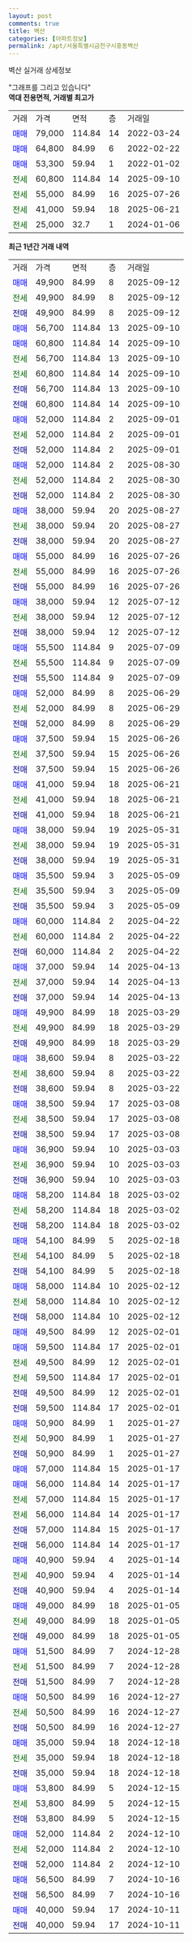 ```yaml
---
layout: post
comments: true
title: 벽산
categories: [아파트정보]
permalink: /apt/서울특별시금천구시흥동벽산
---
```


벽산 실거래 상세정보

<script type="text/javascript">
  google.charts.load('current', {'packages':['line', 'corechart']});
  google.charts.setOnLoadCallback(drawChart);

  function drawChart() {
    var data = new google.visualization.DataTable();
    data.addColumn('date', '거래일');
    data.addColumn('number', "매매");
    data.addColumn('number', "전세");
    data.addColumn('number', "전매");

    data.addRows([[new Date(Date.parse("2025-09-12")), 49900, null, null], [new Date(Date.parse("2025-09-12")), null, 49900, null], [new Date(Date.parse("2025-09-12")), null, null, 49900], [new Date(Date.parse("2025-09-10")), 56700, null, null], [new Date(Date.parse("2025-09-10")), 60800, null, null], [new Date(Date.parse("2025-09-10")), null, 56700, null], [new Date(Date.parse("2025-09-10")), null, 60800, null], [new Date(Date.parse("2025-09-10")), null, null, 56700], [new Date(Date.parse("2025-09-10")), null, null, 60800], [new Date(Date.parse("2025-09-01")), 52000, null, null], [new Date(Date.parse("2025-09-01")), null, 52000, null], [new Date(Date.parse("2025-09-01")), null, null, 52000], [new Date(Date.parse("2025-08-30")), 52000, null, null], [new Date(Date.parse("2025-08-30")), null, 52000, null], [new Date(Date.parse("2025-08-30")), null, null, 52000], [new Date(Date.parse("2025-08-27")), 38000, null, null], [new Date(Date.parse("2025-08-27")), null, 38000, null], [new Date(Date.parse("2025-08-27")), null, null, 38000], [new Date(Date.parse("2025-07-26")), 55000, null, null], [new Date(Date.parse("2025-07-26")), null, 55000, null], [new Date(Date.parse("2025-07-26")), null, null, 55000], [new Date(Date.parse("2025-07-12")), 38000, null, null], [new Date(Date.parse("2025-07-12")), null, 38000, null], [new Date(Date.parse("2025-07-12")), null, null, 38000], [new Date(Date.parse("2025-07-09")), 55500, null, null], [new Date(Date.parse("2025-07-09")), null, 55500, null], [new Date(Date.parse("2025-07-09")), null, null, 55500], [new Date(Date.parse("2025-06-29")), 52000, null, null], [new Date(Date.parse("2025-06-29")), null, 52000, null], [new Date(Date.parse("2025-06-29")), null, null, 52000], [new Date(Date.parse("2025-06-26")), 37500, null, null], [new Date(Date.parse("2025-06-26")), null, 37500, null], [new Date(Date.parse("2025-06-26")), null, null, 37500], [new Date(Date.parse("2025-06-21")), 41000, null, null], [new Date(Date.parse("2025-06-21")), null, 41000, null], [new Date(Date.parse("2025-06-21")), null, null, 41000], [new Date(Date.parse("2025-05-31")), 38000, null, null], [new Date(Date.parse("2025-05-31")), null, 38000, null], [new Date(Date.parse("2025-05-31")), null, null, 38000], [new Date(Date.parse("2025-05-09")), 35500, null, null], [new Date(Date.parse("2025-05-09")), null, 35500, null], [new Date(Date.parse("2025-05-09")), null, null, 35500], [new Date(Date.parse("2025-04-22")), 60000, null, null], [new Date(Date.parse("2025-04-22")), null, 60000, null], [new Date(Date.parse("2025-04-22")), null, null, 60000], [new Date(Date.parse("2025-04-13")), 37000, null, null], [new Date(Date.parse("2025-04-13")), null, 37000, null], [new Date(Date.parse("2025-04-13")), null, null, 37000], [new Date(Date.parse("2025-03-29")), 49900, null, null], [new Date(Date.parse("2025-03-29")), null, 49900, null], [new Date(Date.parse("2025-03-29")), null, null, 49900], [new Date(Date.parse("2025-03-22")), 38600, null, null], [new Date(Date.parse("2025-03-22")), null, 38600, null], [new Date(Date.parse("2025-03-22")), null, null, 38600], [new Date(Date.parse("2025-03-08")), 38500, null, null], [new Date(Date.parse("2025-03-08")), null, 38500, null], [new Date(Date.parse("2025-03-08")), null, null, 38500], [new Date(Date.parse("2025-03-03")), 36900, null, null], [new Date(Date.parse("2025-03-03")), null, 36900, null], [new Date(Date.parse("2025-03-03")), null, null, 36900], [new Date(Date.parse("2025-03-02")), 58200, null, null], [new Date(Date.parse("2025-03-02")), null, 58200, null], [new Date(Date.parse("2025-03-02")), null, null, 58200], [new Date(Date.parse("2025-02-18")), 54100, null, null], [new Date(Date.parse("2025-02-18")), null, 54100, null], [new Date(Date.parse("2025-02-18")), null, null, 54100], [new Date(Date.parse("2025-02-12")), 58000, null, null], [new Date(Date.parse("2025-02-12")), null, 58000, null], [new Date(Date.parse("2025-02-12")), null, null, 58000], [new Date(Date.parse("2025-02-01")), 49500, null, null], [new Date(Date.parse("2025-02-01")), 59500, null, null], [new Date(Date.parse("2025-02-01")), null, 49500, null], [new Date(Date.parse("2025-02-01")), null, 59500, null], [new Date(Date.parse("2025-02-01")), null, null, 49500], [new Date(Date.parse("2025-02-01")), null, null, 59500], [new Date(Date.parse("2025-01-27")), 50900, null, null], [new Date(Date.parse("2025-01-27")), null, 50900, null], [new Date(Date.parse("2025-01-27")), null, null, 50900], [new Date(Date.parse("2025-01-17")), 57000, null, null], [new Date(Date.parse("2025-01-17")), 56000, null, null], [new Date(Date.parse("2025-01-17")), null, 57000, null], [new Date(Date.parse("2025-01-17")), null, 56000, null], [new Date(Date.parse("2025-01-17")), null, null, 57000], [new Date(Date.parse("2025-01-17")), null, null, 56000], [new Date(Date.parse("2025-01-14")), 40900, null, null], [new Date(Date.parse("2025-01-14")), null, 40900, null], [new Date(Date.parse("2025-01-14")), null, null, 40900], [new Date(Date.parse("2025-01-05")), 49000, null, null], [new Date(Date.parse("2025-01-05")), null, 49000, null], [new Date(Date.parse("2025-01-05")), null, null, 49000], [new Date(Date.parse("2024-12-28")), 51500, null, null], [new Date(Date.parse("2024-12-28")), null, 51500, null], [new Date(Date.parse("2024-12-28")), null, null, 51500], [new Date(Date.parse("2024-12-27")), 50500, null, null], [new Date(Date.parse("2024-12-27")), null, 50500, null], [new Date(Date.parse("2024-12-27")), null, null, 50500], [new Date(Date.parse("2024-12-18")), 35000, null, null], [new Date(Date.parse("2024-12-18")), null, 35000, null], [new Date(Date.parse("2024-12-18")), null, null, 35000], [new Date(Date.parse("2024-12-15")), 53800, null, null], [new Date(Date.parse("2024-12-15")), null, 53800, null], [new Date(Date.parse("2024-12-15")), null, null, 53800], [new Date(Date.parse("2024-12-10")), 52000, null, null], [new Date(Date.parse("2024-12-10")), null, 52000, null], [new Date(Date.parse("2024-12-10")), null, null, 52000], [new Date(Date.parse("2024-10-16")), 56500, null, null], [new Date(Date.parse("2024-10-16")), null, null, 56500], [new Date(Date.parse("2024-10-11")), 40000, null, null], [new Date(Date.parse("2024-10-11")), null, null, 40000]]);

    var options = {
      hAxis: {
        format: 'yyyy/MM/dd'
      },    
      lineWidth: 0,
      pointsVisible: true,    
      title: '최근 1년간 유형별 실거래가 분포',
      legend: { position: 'bottom' }
    };

    var formatter = new google.visualization.NumberFormat({pattern:'###,###'} );
    formatter.format(data, 1);
    formatter.format(data, 2);
    
    setTimeout(function() {
        var chart = new google.visualization.LineChart(document.getElementById('columnchart_material'));
        chart.draw(data, (options));
        document.getElementById('loading').style.display = 'none';
    }, 200);
  }
</script>


<div id="loading" style="z-index:20; display: block; margin-left: 0px">"그래프를 그리고 있습니다"</div>
<div id="columnchart_material" style="width: 95%; margin-left: 0px; display: block"></div>
<!-- contents start -->
<b>역대 전용면적, 거래별 최고가</b>
<table class="sortable">
    <tr>
      <td>거래</td>
      <td>가격</td>
      <td>면적</td>
      <td>층</td>
      <td>거래일</td>
    </tr>
        <tr>
          <td><a style="color: blue">매매</a></td>
          <td>79,000</td>
          <td>114.84</td>
          <td>14</td>
          <td>2022-03-24</td>
        </tr>            <tr>
          <td><a style="color: blue">매매</a></td>
          <td>64,800</td>
          <td>84.99</td>
          <td>6</td>
          <td>2022-02-22</td>
        </tr>            <tr>
          <td><a style="color: blue">매매</a></td>
          <td>53,300</td>
          <td>59.94</td>
          <td>1</td>
          <td>2022-01-02</td>
        </tr>        
        <tr>
              <td><a style="color: darkgreen">전세</a></td>
              <td>60,800</td>
              <td>114.84</td>
              <td>14</td>
              <td>2025-09-10</td>
            </tr>            <tr>
              <td><a style="color: darkgreen">전세</a></td>
              <td>55,000</td>
              <td>84.99</td>
              <td>16</td>
              <td>2025-07-26</td>
            </tr>            <tr>
              <td><a style="color: darkgreen">전세</a></td>
              <td>41,000</td>
              <td>59.94</td>
              <td>18</td>
              <td>2025-06-21</td>
            </tr>            <tr>
              <td><a style="color: darkgreen">전세</a></td>
              <td>25,000</td>
              <td>32.7</td>
              <td>1</td>
              <td>2024-01-06</td>
            </tr>        
    
</table>

<b>최근 1년간 거래 내역</b>

<table class="sortable">
    <tr>
      <td>거래</td>
      <td>가격</td>
      <td>면적</td>
      <td>층</td>
      <td>거래일</td>
    </tr>
    <tr>
      <td><a style="color: blue">매매</a></td>
      <td>49,900</td>
      <td>84.99</td>
      <td>8</td>
      <td>2025-09-12</td>
    </tr>          <tr>
      <td><a style="color: darkgreen">전세</a></td>
      <td>49,900</td>
      <td>84.99</td>
      <td>8</td>
      <td>2025-09-12</td>
    </tr>          <tr>
      <td><a style="color: darkblue">전매</a></td>
      <td>49,900</td>
      <td>84.99</td>
      <td>8</td>
      <td>2025-09-12</td>
    </tr>          <tr>
      <td><a style="color: blue">매매</a></td>
      <td>56,700</td>
      <td>114.84</td>
      <td>13</td>
      <td>2025-09-10</td>
    </tr>          <tr>
      <td><a style="color: blue">매매</a></td>
      <td>60,800</td>
      <td>114.84</td>
      <td>14</td>
      <td>2025-09-10</td>
    </tr>          <tr>
      <td><a style="color: darkgreen">전세</a></td>
      <td>56,700</td>
      <td>114.84</td>
      <td>13</td>
      <td>2025-09-10</td>
    </tr>          <tr>
      <td><a style="color: darkgreen">전세</a></td>
      <td>60,800</td>
      <td>114.84</td>
      <td>14</td>
      <td>2025-09-10</td>
    </tr>          <tr>
      <td><a style="color: darkblue">전매</a></td>
      <td>56,700</td>
      <td>114.84</td>
      <td>13</td>
      <td>2025-09-10</td>
    </tr>          <tr>
      <td><a style="color: darkblue">전매</a></td>
      <td>60,800</td>
      <td>114.84</td>
      <td>14</td>
      <td>2025-09-10</td>
    </tr>          <tr>
      <td><a style="color: blue">매매</a></td>
      <td>52,000</td>
      <td>114.84</td>
      <td>2</td>
      <td>2025-09-01</td>
    </tr>          <tr>
      <td><a style="color: darkgreen">전세</a></td>
      <td>52,000</td>
      <td>114.84</td>
      <td>2</td>
      <td>2025-09-01</td>
    </tr>          <tr>
      <td><a style="color: darkblue">전매</a></td>
      <td>52,000</td>
      <td>114.84</td>
      <td>2</td>
      <td>2025-09-01</td>
    </tr>          <tr>
      <td><a style="color: blue">매매</a></td>
      <td>52,000</td>
      <td>114.84</td>
      <td>2</td>
      <td>2025-08-30</td>
    </tr>          <tr>
      <td><a style="color: darkgreen">전세</a></td>
      <td>52,000</td>
      <td>114.84</td>
      <td>2</td>
      <td>2025-08-30</td>
    </tr>          <tr>
      <td><a style="color: darkblue">전매</a></td>
      <td>52,000</td>
      <td>114.84</td>
      <td>2</td>
      <td>2025-08-30</td>
    </tr>          <tr>
      <td><a style="color: blue">매매</a></td>
      <td>38,000</td>
      <td>59.94</td>
      <td>20</td>
      <td>2025-08-27</td>
    </tr>          <tr>
      <td><a style="color: darkgreen">전세</a></td>
      <td>38,000</td>
      <td>59.94</td>
      <td>20</td>
      <td>2025-08-27</td>
    </tr>          <tr>
      <td><a style="color: darkblue">전매</a></td>
      <td>38,000</td>
      <td>59.94</td>
      <td>20</td>
      <td>2025-08-27</td>
    </tr>          <tr>
      <td><a style="color: blue">매매</a></td>
      <td>55,000</td>
      <td>84.99</td>
      <td>16</td>
      <td>2025-07-26</td>
    </tr>          <tr>
      <td><a style="color: darkgreen">전세</a></td>
      <td>55,000</td>
      <td>84.99</td>
      <td>16</td>
      <td>2025-07-26</td>
    </tr>          <tr>
      <td><a style="color: darkblue">전매</a></td>
      <td>55,000</td>
      <td>84.99</td>
      <td>16</td>
      <td>2025-07-26</td>
    </tr>          <tr>
      <td><a style="color: blue">매매</a></td>
      <td>38,000</td>
      <td>59.94</td>
      <td>12</td>
      <td>2025-07-12</td>
    </tr>          <tr>
      <td><a style="color: darkgreen">전세</a></td>
      <td>38,000</td>
      <td>59.94</td>
      <td>12</td>
      <td>2025-07-12</td>
    </tr>          <tr>
      <td><a style="color: darkblue">전매</a></td>
      <td>38,000</td>
      <td>59.94</td>
      <td>12</td>
      <td>2025-07-12</td>
    </tr>          <tr>
      <td><a style="color: blue">매매</a></td>
      <td>55,500</td>
      <td>114.84</td>
      <td>9</td>
      <td>2025-07-09</td>
    </tr>          <tr>
      <td><a style="color: darkgreen">전세</a></td>
      <td>55,500</td>
      <td>114.84</td>
      <td>9</td>
      <td>2025-07-09</td>
    </tr>          <tr>
      <td><a style="color: darkblue">전매</a></td>
      <td>55,500</td>
      <td>114.84</td>
      <td>9</td>
      <td>2025-07-09</td>
    </tr>          <tr>
      <td><a style="color: blue">매매</a></td>
      <td>52,000</td>
      <td>84.99</td>
      <td>8</td>
      <td>2025-06-29</td>
    </tr>          <tr>
      <td><a style="color: darkgreen">전세</a></td>
      <td>52,000</td>
      <td>84.99</td>
      <td>8</td>
      <td>2025-06-29</td>
    </tr>          <tr>
      <td><a style="color: darkblue">전매</a></td>
      <td>52,000</td>
      <td>84.99</td>
      <td>8</td>
      <td>2025-06-29</td>
    </tr>          <tr>
      <td><a style="color: blue">매매</a></td>
      <td>37,500</td>
      <td>59.94</td>
      <td>15</td>
      <td>2025-06-26</td>
    </tr>          <tr>
      <td><a style="color: darkgreen">전세</a></td>
      <td>37,500</td>
      <td>59.94</td>
      <td>15</td>
      <td>2025-06-26</td>
    </tr>          <tr>
      <td><a style="color: darkblue">전매</a></td>
      <td>37,500</td>
      <td>59.94</td>
      <td>15</td>
      <td>2025-06-26</td>
    </tr>          <tr>
      <td><a style="color: blue">매매</a></td>
      <td>41,000</td>
      <td>59.94</td>
      <td>18</td>
      <td>2025-06-21</td>
    </tr>          <tr>
      <td><a style="color: darkgreen">전세</a></td>
      <td>41,000</td>
      <td>59.94</td>
      <td>18</td>
      <td>2025-06-21</td>
    </tr>          <tr>
      <td><a style="color: darkblue">전매</a></td>
      <td>41,000</td>
      <td>59.94</td>
      <td>18</td>
      <td>2025-06-21</td>
    </tr>          <tr>
      <td><a style="color: blue">매매</a></td>
      <td>38,000</td>
      <td>59.94</td>
      <td>19</td>
      <td>2025-05-31</td>
    </tr>          <tr>
      <td><a style="color: darkgreen">전세</a></td>
      <td>38,000</td>
      <td>59.94</td>
      <td>19</td>
      <td>2025-05-31</td>
    </tr>          <tr>
      <td><a style="color: darkblue">전매</a></td>
      <td>38,000</td>
      <td>59.94</td>
      <td>19</td>
      <td>2025-05-31</td>
    </tr>          <tr>
      <td><a style="color: blue">매매</a></td>
      <td>35,500</td>
      <td>59.94</td>
      <td>3</td>
      <td>2025-05-09</td>
    </tr>          <tr>
      <td><a style="color: darkgreen">전세</a></td>
      <td>35,500</td>
      <td>59.94</td>
      <td>3</td>
      <td>2025-05-09</td>
    </tr>          <tr>
      <td><a style="color: darkblue">전매</a></td>
      <td>35,500</td>
      <td>59.94</td>
      <td>3</td>
      <td>2025-05-09</td>
    </tr>          <tr>
      <td><a style="color: blue">매매</a></td>
      <td>60,000</td>
      <td>114.84</td>
      <td>2</td>
      <td>2025-04-22</td>
    </tr>          <tr>
      <td><a style="color: darkgreen">전세</a></td>
      <td>60,000</td>
      <td>114.84</td>
      <td>2</td>
      <td>2025-04-22</td>
    </tr>          <tr>
      <td><a style="color: darkblue">전매</a></td>
      <td>60,000</td>
      <td>114.84</td>
      <td>2</td>
      <td>2025-04-22</td>
    </tr>          <tr>
      <td><a style="color: blue">매매</a></td>
      <td>37,000</td>
      <td>59.94</td>
      <td>14</td>
      <td>2025-04-13</td>
    </tr>          <tr>
      <td><a style="color: darkgreen">전세</a></td>
      <td>37,000</td>
      <td>59.94</td>
      <td>14</td>
      <td>2025-04-13</td>
    </tr>          <tr>
      <td><a style="color: darkblue">전매</a></td>
      <td>37,000</td>
      <td>59.94</td>
      <td>14</td>
      <td>2025-04-13</td>
    </tr>          <tr>
      <td><a style="color: blue">매매</a></td>
      <td>49,900</td>
      <td>84.99</td>
      <td>18</td>
      <td>2025-03-29</td>
    </tr>          <tr>
      <td><a style="color: darkgreen">전세</a></td>
      <td>49,900</td>
      <td>84.99</td>
      <td>18</td>
      <td>2025-03-29</td>
    </tr>          <tr>
      <td><a style="color: darkblue">전매</a></td>
      <td>49,900</td>
      <td>84.99</td>
      <td>18</td>
      <td>2025-03-29</td>
    </tr>          <tr>
      <td><a style="color: blue">매매</a></td>
      <td>38,600</td>
      <td>59.94</td>
      <td>8</td>
      <td>2025-03-22</td>
    </tr>          <tr>
      <td><a style="color: darkgreen">전세</a></td>
      <td>38,600</td>
      <td>59.94</td>
      <td>8</td>
      <td>2025-03-22</td>
    </tr>          <tr>
      <td><a style="color: darkblue">전매</a></td>
      <td>38,600</td>
      <td>59.94</td>
      <td>8</td>
      <td>2025-03-22</td>
    </tr>          <tr>
      <td><a style="color: blue">매매</a></td>
      <td>38,500</td>
      <td>59.94</td>
      <td>17</td>
      <td>2025-03-08</td>
    </tr>          <tr>
      <td><a style="color: darkgreen">전세</a></td>
      <td>38,500</td>
      <td>59.94</td>
      <td>17</td>
      <td>2025-03-08</td>
    </tr>          <tr>
      <td><a style="color: darkblue">전매</a></td>
      <td>38,500</td>
      <td>59.94</td>
      <td>17</td>
      <td>2025-03-08</td>
    </tr>          <tr>
      <td><a style="color: blue">매매</a></td>
      <td>36,900</td>
      <td>59.94</td>
      <td>10</td>
      <td>2025-03-03</td>
    </tr>          <tr>
      <td><a style="color: darkgreen">전세</a></td>
      <td>36,900</td>
      <td>59.94</td>
      <td>10</td>
      <td>2025-03-03</td>
    </tr>          <tr>
      <td><a style="color: darkblue">전매</a></td>
      <td>36,900</td>
      <td>59.94</td>
      <td>10</td>
      <td>2025-03-03</td>
    </tr>          <tr>
      <td><a style="color: blue">매매</a></td>
      <td>58,200</td>
      <td>114.84</td>
      <td>18</td>
      <td>2025-03-02</td>
    </tr>          <tr>
      <td><a style="color: darkgreen">전세</a></td>
      <td>58,200</td>
      <td>114.84</td>
      <td>18</td>
      <td>2025-03-02</td>
    </tr>          <tr>
      <td><a style="color: darkblue">전매</a></td>
      <td>58,200</td>
      <td>114.84</td>
      <td>18</td>
      <td>2025-03-02</td>
    </tr>          <tr>
      <td><a style="color: blue">매매</a></td>
      <td>54,100</td>
      <td>84.99</td>
      <td>5</td>
      <td>2025-02-18</td>
    </tr>          <tr>
      <td><a style="color: darkgreen">전세</a></td>
      <td>54,100</td>
      <td>84.99</td>
      <td>5</td>
      <td>2025-02-18</td>
    </tr>          <tr>
      <td><a style="color: darkblue">전매</a></td>
      <td>54,100</td>
      <td>84.99</td>
      <td>5</td>
      <td>2025-02-18</td>
    </tr>          <tr>
      <td><a style="color: blue">매매</a></td>
      <td>58,000</td>
      <td>114.84</td>
      <td>10</td>
      <td>2025-02-12</td>
    </tr>          <tr>
      <td><a style="color: darkgreen">전세</a></td>
      <td>58,000</td>
      <td>114.84</td>
      <td>10</td>
      <td>2025-02-12</td>
    </tr>          <tr>
      <td><a style="color: darkblue">전매</a></td>
      <td>58,000</td>
      <td>114.84</td>
      <td>10</td>
      <td>2025-02-12</td>
    </tr>          <tr>
      <td><a style="color: blue">매매</a></td>
      <td>49,500</td>
      <td>84.99</td>
      <td>12</td>
      <td>2025-02-01</td>
    </tr>          <tr>
      <td><a style="color: blue">매매</a></td>
      <td>59,500</td>
      <td>114.84</td>
      <td>17</td>
      <td>2025-02-01</td>
    </tr>          <tr>
      <td><a style="color: darkgreen">전세</a></td>
      <td>49,500</td>
      <td>84.99</td>
      <td>12</td>
      <td>2025-02-01</td>
    </tr>          <tr>
      <td><a style="color: darkgreen">전세</a></td>
      <td>59,500</td>
      <td>114.84</td>
      <td>17</td>
      <td>2025-02-01</td>
    </tr>          <tr>
      <td><a style="color: darkblue">전매</a></td>
      <td>49,500</td>
      <td>84.99</td>
      <td>12</td>
      <td>2025-02-01</td>
    </tr>          <tr>
      <td><a style="color: darkblue">전매</a></td>
      <td>59,500</td>
      <td>114.84</td>
      <td>17</td>
      <td>2025-02-01</td>
    </tr>          <tr>
      <td><a style="color: blue">매매</a></td>
      <td>50,900</td>
      <td>84.99</td>
      <td>1</td>
      <td>2025-01-27</td>
    </tr>          <tr>
      <td><a style="color: darkgreen">전세</a></td>
      <td>50,900</td>
      <td>84.99</td>
      <td>1</td>
      <td>2025-01-27</td>
    </tr>          <tr>
      <td><a style="color: darkblue">전매</a></td>
      <td>50,900</td>
      <td>84.99</td>
      <td>1</td>
      <td>2025-01-27</td>
    </tr>          <tr>
      <td><a style="color: blue">매매</a></td>
      <td>57,000</td>
      <td>114.84</td>
      <td>15</td>
      <td>2025-01-17</td>
    </tr>          <tr>
      <td><a style="color: blue">매매</a></td>
      <td>56,000</td>
      <td>114.84</td>
      <td>14</td>
      <td>2025-01-17</td>
    </tr>          <tr>
      <td><a style="color: darkgreen">전세</a></td>
      <td>57,000</td>
      <td>114.84</td>
      <td>15</td>
      <td>2025-01-17</td>
    </tr>          <tr>
      <td><a style="color: darkgreen">전세</a></td>
      <td>56,000</td>
      <td>114.84</td>
      <td>14</td>
      <td>2025-01-17</td>
    </tr>          <tr>
      <td><a style="color: darkblue">전매</a></td>
      <td>57,000</td>
      <td>114.84</td>
      <td>15</td>
      <td>2025-01-17</td>
    </tr>          <tr>
      <td><a style="color: darkblue">전매</a></td>
      <td>56,000</td>
      <td>114.84</td>
      <td>14</td>
      <td>2025-01-17</td>
    </tr>          <tr>
      <td><a style="color: blue">매매</a></td>
      <td>40,900</td>
      <td>59.94</td>
      <td>4</td>
      <td>2025-01-14</td>
    </tr>          <tr>
      <td><a style="color: darkgreen">전세</a></td>
      <td>40,900</td>
      <td>59.94</td>
      <td>4</td>
      <td>2025-01-14</td>
    </tr>          <tr>
      <td><a style="color: darkblue">전매</a></td>
      <td>40,900</td>
      <td>59.94</td>
      <td>4</td>
      <td>2025-01-14</td>
    </tr>          <tr>
      <td><a style="color: blue">매매</a></td>
      <td>49,000</td>
      <td>84.99</td>
      <td>18</td>
      <td>2025-01-05</td>
    </tr>          <tr>
      <td><a style="color: darkgreen">전세</a></td>
      <td>49,000</td>
      <td>84.99</td>
      <td>18</td>
      <td>2025-01-05</td>
    </tr>          <tr>
      <td><a style="color: darkblue">전매</a></td>
      <td>49,000</td>
      <td>84.99</td>
      <td>18</td>
      <td>2025-01-05</td>
    </tr>          <tr>
      <td><a style="color: blue">매매</a></td>
      <td>51,500</td>
      <td>84.99</td>
      <td>7</td>
      <td>2024-12-28</td>
    </tr>          <tr>
      <td><a style="color: darkgreen">전세</a></td>
      <td>51,500</td>
      <td>84.99</td>
      <td>7</td>
      <td>2024-12-28</td>
    </tr>          <tr>
      <td><a style="color: darkblue">전매</a></td>
      <td>51,500</td>
      <td>84.99</td>
      <td>7</td>
      <td>2024-12-28</td>
    </tr>          <tr>
      <td><a style="color: blue">매매</a></td>
      <td>50,500</td>
      <td>84.99</td>
      <td>16</td>
      <td>2024-12-27</td>
    </tr>          <tr>
      <td><a style="color: darkgreen">전세</a></td>
      <td>50,500</td>
      <td>84.99</td>
      <td>16</td>
      <td>2024-12-27</td>
    </tr>          <tr>
      <td><a style="color: darkblue">전매</a></td>
      <td>50,500</td>
      <td>84.99</td>
      <td>16</td>
      <td>2024-12-27</td>
    </tr>          <tr>
      <td><a style="color: blue">매매</a></td>
      <td>35,000</td>
      <td>59.94</td>
      <td>18</td>
      <td>2024-12-18</td>
    </tr>          <tr>
      <td><a style="color: darkgreen">전세</a></td>
      <td>35,000</td>
      <td>59.94</td>
      <td>18</td>
      <td>2024-12-18</td>
    </tr>          <tr>
      <td><a style="color: darkblue">전매</a></td>
      <td>35,000</td>
      <td>59.94</td>
      <td>18</td>
      <td>2024-12-18</td>
    </tr>          <tr>
      <td><a style="color: blue">매매</a></td>
      <td>53,800</td>
      <td>84.99</td>
      <td>5</td>
      <td>2024-12-15</td>
    </tr>          <tr>
      <td><a style="color: darkgreen">전세</a></td>
      <td>53,800</td>
      <td>84.99</td>
      <td>5</td>
      <td>2024-12-15</td>
    </tr>          <tr>
      <td><a style="color: darkblue">전매</a></td>
      <td>53,800</td>
      <td>84.99</td>
      <td>5</td>
      <td>2024-12-15</td>
    </tr>          <tr>
      <td><a style="color: blue">매매</a></td>
      <td>52,000</td>
      <td>114.84</td>
      <td>2</td>
      <td>2024-12-10</td>
    </tr>          <tr>
      <td><a style="color: darkgreen">전세</a></td>
      <td>52,000</td>
      <td>114.84</td>
      <td>2</td>
      <td>2024-12-10</td>
    </tr>          <tr>
      <td><a style="color: darkblue">전매</a></td>
      <td>52,000</td>
      <td>114.84</td>
      <td>2</td>
      <td>2024-12-10</td>
    </tr>          <tr>
      <td><a style="color: blue">매매</a></td>
      <td>56,500</td>
      <td>84.99</td>
      <td>7</td>
      <td>2024-10-16</td>
    </tr>          <tr>
      <td><a style="color: darkblue">전매</a></td>
      <td>56,500</td>
      <td>84.99</td>
      <td>7</td>
      <td>2024-10-16</td>
    </tr>          <tr>
      <td><a style="color: blue">매매</a></td>
      <td>40,000</td>
      <td>59.94</td>
      <td>17</td>
      <td>2024-10-11</td>
    </tr>          <tr>
      <td><a style="color: darkblue">전매</a></td>
      <td>40,000</td>
      <td>59.94</td>
      <td>17</td>
      <td>2024-10-11</td>
    </tr>      </table>
<!-- contents end -->    

